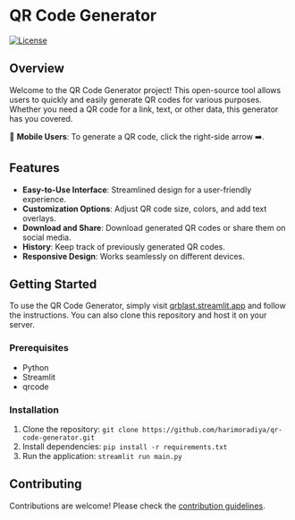 # QR Code Generator

[![License](https://img.shields.io/badge/license-MIT-blue.svg)](https://opensource.org/licenses/MIT)

## Overview

Welcome to the QR Code Generator project! This open-source tool allows users to quickly and easily generate QR codes for various purposes. Whether you need a QR code for a link, text, or other data, this generator has you covered.

📱 **Mobile Users**: To generate a QR code, click the right-side arrow ➡️.

## Features

- **Easy-to-Use Interface**: Streamlined design for a user-friendly experience.
- **Customization Options**: Adjust QR code size, colors, and add text overlays.
- **Download and Share**: Download generated QR codes or share them on social media.
- **History**: Keep track of previously generated QR codes.
- **Responsive Design**: Works seamlessly on different devices.


## Getting Started

To use the QR Code Generator, simply visit [qrblast.streamlit.app](https://qrblast.streamlit.app) and follow the instructions. You can also clone this repository and host it on your server.

### Prerequisites

- Python
- Streamlit
- qrcode

### Installation

1. Clone the repository: `git clone https://github.com/harimoradiya/qr-code-generator.git`
2. Install dependencies: `pip install -r requirements.txt`
3. Run the application: `streamlit run main.py`

## Contributing

Contributions are welcome! Please check the [contribution guidelines](CONTRIBUTING.md).
